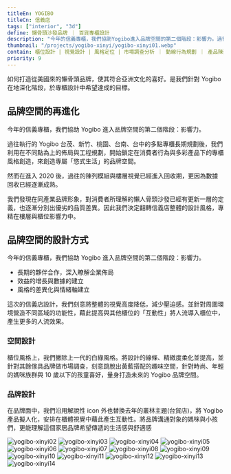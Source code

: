 ```yaml
---
titleEn: YOGIBO
titleCn: 信義店
tags: ["interior", "3d"]
define: 懶骨頭沙發品牌 ｜ 百貨專櫃設計
description: "今年的信義專櫃，我們協助Yogibo進入品牌空間的第二個階段：影響力。過往執行的Yogibo台茂、新竹、桃園、台南、台中的多點專櫃長期規劃後，我們利用在不同點為上的佈局與工程規劃，開始鎖定在消費者行為與多彩產品下的專櫃風格創造，來創造專屬「悠式生活」的品牌空間。"
thumbnail: "/projects/yogibo-xinyi/yogibo-xinyi01.webp"
contain: 櫃位設計 | 視覺設計 | 風格定位 | 市場調查分析 ｜ 動線行為規劃 ｜ 產品陳列優化
priority: 9
---
```


<section>

如何打造從美國來的懶骨頭品牌，使其符合亞洲文化的喜好。是我們針對 Yogibo 在地深化階段，於專櫃設計中希望達成的目標。

## 品牌空間的再進化

今年的信義專櫃，我們協助 Yogibo 進入品牌空間的第二個階段：影響力。

過往執行的 Yogibo 台茂、新竹、桃園、台南、台中的多點專櫃長期規劃後，我們利用在不同點為上的佈局與工程規劃，開始鎖定在消費者行為與多彩產品下的專櫃風格創造，來創造專屬「悠式生活」的品牌空間。

然而在進入 2020 後，過往的陳列模組與樓層視覺已經進入回收期，更因為數據回收已經逐漸成熟。

我們發現在同產業品牌形象，對消費者所理解的懶人骨頭沙發已經有更新一層的定義，也逐漸分別出優劣的品質差異。因此我們決定翻轉信義店整體的設計風格，專精在樓層與櫃位影響力中。

</section>

<section>

## 品牌空間的設計方式

今年的信義專櫃，我們協助 Yogibo 進入品牌空間的第二個階段：影響力。

- 長期的夥伴合作，深入瞭解企業佈局
- 效益的增長與數據的建立
- 風格的差異化與情緒軸建立

這次的信義店設計，我們刻意將整體的視覺高度降低，減少壓迫感。並針對周圍環境營造不同區域的功能性，藉此提高與其他櫃位的「互動性」將人流導入櫃位中，產生更多的人流效果。

### 空間設計

櫃位風格上，我們撇除上一代的白綠風格。將設計的線條、精緻度柔化並提高，並針對其餘傢具品牌做市場調查，刻意跳脫出黃藍搭配的趣味空間，針對時尚、年輕的媽咪族群與 10 歲以下的孩童喜好，量身打造未來的 Yogibo 品牌空間。

### 品牌設計

在品牌面中，我們沿用解說性 icon 外也替換去年的叢林主題(台貿店)，將 Yogibo 產品擬人化，安排在櫃體視覺中藉此產生互動性。將品牌溝通對象的媽咪與小孩們，更能理解這個家居品牌希望傳遞的生活感與舒適感

</section>

<section>

<img alt="yogibo-xinyi02" data-src="/projects/yogibo-xinyi/yogibo-xinyi02.webp" className="lazyload" />
<img alt="yogibo-xinyi03" data-src="/projects/yogibo-xinyi/yogibo-xinyi03.webp" className="lazyload" />
<img alt="yogibo-xinyi04" data-src="/projects/yogibo-xinyi/yogibo-xinyi04.webp" className="lazyload" />
<img alt="yogibo-xinyi05" data-src="/projects/yogibo-xinyi/yogibo-xinyi05.webp" className="lazyload" />
<img alt="yogibo-xinyi06" data-src="/projects/yogibo-xinyi/yogibo-xinyi06.webp" className="lazyload" />
<img alt="yogibo-xinyi07" data-src="/projects/yogibo-xinyi/yogibo-xinyi07.webp" className="lazyload" />
<img alt="yogibo-xinyi08" data-src="/projects/yogibo-xinyi/yogibo-xinyi08.webp" className="lazyload" />
<img alt="yogibo-xinyi09" data-src="/projects/yogibo-xinyi/yogibo-xinyi09.webp" className="lazyload" />
<img alt="yogibo-xinyi10" data-src="/projects/yogibo-xinyi/yogibo-xinyi10.webp" className="lazyload" />
<img alt="yogibo-xinyi11" data-src="/projects/yogibo-xinyi/yogibo-xinyi11.webp" className="lazyload" />
<img alt="yogibo-xinyi12" data-src="/projects/yogibo-xinyi/yogibo-xinyi12.webp" className="lazyload" />
<img alt="yogibo-xinyi13" data-src="/projects/yogibo-xinyi/yogibo-xinyi13.webp" className="lazyload" />
<img alt="yogibo-xinyi14" data-src="/projects/yogibo-xinyi/yogibo-xinyi14.webp" className="lazyload" />

</section>
